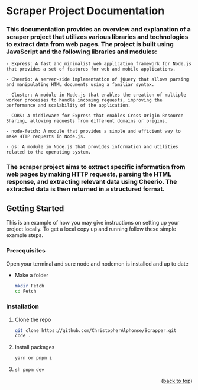 # Scraper Project Documentation

### This documentation provides an overview and explanation of a scraper project that utilizes various libraries and technologies to extract data from web pages. The project is built using JavaScript and the following libraries and modules:

    - Express: A fast and minimalist web application framework for Node.js that provides a set of features for web and mobile applications.

    - Cheerio: A server-side implementation of jQuery that allows parsing and manipulating HTML documents using a familiar syntax.

    - Cluster: A module in Node.js that enables the creation of multiple worker processes to handle incoming requests, improving the performance and scalability of the application.

    - CORS: A middleware for Express that enables Cross-Origin Resource Sharing, allowing requests from different domains or origins.

    - node-fetch: A module that provides a simple and efficient way to make HTTP requests in Node.js.

    - os: A module in Node.js that provides information and utilities related to the operating system.

### The scraper project aims to extract specific information from web pages by making HTTP requests, parsing the HTML response, and extracting relevant data using Cheerio. The extracted data is then returned in a structured format.



## Getting Started

This is an example of how you may give instructions on setting up your project locally.
To get a local copy up and running follow these simple example steps.

### Prerequisites

Open your terminal and sure node and nodemon is installed and up to date

- Make a folder
  ```sh
  mkdir Fetch
  cd Fetch
  ```

### Installation

1. Clone the repo
   ```sh
   git clone https://github.com/ChristopherAlphonse/Scrapper.git
   code .
   ```
2. Install packages
   ```sh
   yarn or pnpm i
   ```
3. ```sh pnpm dev ```

<p align="right">(<a href="#readme-top">back to top</a>)</p>
